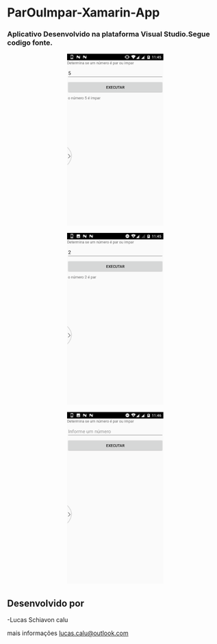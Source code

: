 # ParOuImpar-Xamarin-App

<h3>

Aplicativo Desenvolvido na plataforma Visual Studio.Segue codigo fonte.

</h3>

<p align="center">
    <img src="https://github.com/lucascalu/ParOuImpar-Xamarin-App/blob/master/Screenshot_20200402-114519.png"height="400"/>
</p>

<p align="center">
    <img src="https://github.com/lucascalu/ParOuImpar-Xamarin-App/blob/master/Screenshot_20200402-114557.png"height="400"/>
</p>

<p align="center">
    <img src="https://github.com/lucascalu/ParOuImpar-Xamarin-App/blob/master/Screenshot_20200402-114638.png"height="400"/>
</p>





## Desenvolvido por
-Lucas Schiavon calu    

mais informações lucas.calu@outlook.com
